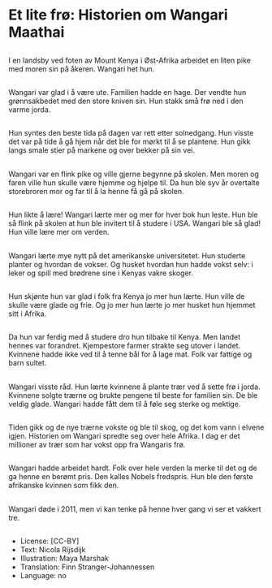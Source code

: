 # Et lite frø: Historien om Wangari Maathai

##
I en landsby ved foten av Mount Kenya i Øst-Afrika arbeidet en liten pike med moren sin på åkeren. Wangari het hun.

##
Wangari var glad i å være ute. Familien hadde en hage. Der vendte hun grønnsakbedet med den store kniven sin. Hun stakk små frø ned i den varme jorda.

##
Hun syntes den beste tida på dagen var rett etter solnedgang. Hun visste det var på tide å gå hjem når det ble for mørkt til å se plantene. Hun gikk langs smale stier på markene og over bekker på sin vei.

##
Wangari var en flink pike og ville gjerne begynne på skolen. Men moren og faren ville hun skulle være hjemme og hjelpe til. Da hun ble syv år overtalte storebroren mor og far til å la henne få gå på skolen.

##
Hun likte å lære! Wangari lærte mer og mer for hver bok hun leste. Hun ble så flink på skolen at hun ble invitert til å studere i USA. Wangari ble så glad! Hun ville lære mer om verden.

##
Wangari lærte mye nytt på det amerikanske universitetet. Hun studerte planter og hvordan de vokser. Og husket hvordan hun hadde vokst selv: i leker og spill med brødrene sine i Kenyas vakre skoger. 

##
Hun skjønte hun var glad i folk fra Kenya jo mer hun lærte. Hun ville de skulle være glade og frie. Og jo mer hun lærte jo mer husket hun hjemmet sitt i Afrika.

##
Da hun var ferdig med å studere dro hun tilbake til Kenya. Men landet hennes var forandret. Kjempestore farmer strakte seg utover i landet. Kvinnene hadde ikke ved til å tenne bål for å lage mat. Folk var fattige og barn sultet.

##
Wangari visste råd. Hun lærte kvinnene å plante trær ved å sette frø i jorda. Kvinnene solgte trærne og brukte pengene til beste for familien sin. De ble veldig glade. Wangari hadde fått dem til å føle seg sterke og mektige.

##
Tiden gikk og de nye trærne vokste og ble til skog, og det kom vann i elvene igjen. Historien om Wangari spredte seg over hele Afrika. I dag er det millioner av trær som har vokst opp fra Wangaris frø.

##
Wangari hadde arbeidet hardt. Folk over hele verden la merke til det og de ga henne en berømt pris. Den kalles Nobels fredspris. Hun ble den første afrikanske kvinnen som fikk den.

##
Wangari døde i 2011, men vi kan tenke på henne hver gang vi ser et vakkert tre.

##
* License: [CC-BY]
* Text: Nicola Rijsdijk
* Illustration: Maya Marshak
* Translation: Finn Stranger-Johannessen
* Language: no
